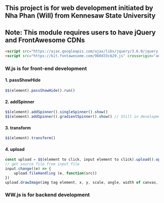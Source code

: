 ## This project is for web development initiated by Nha Phan (Will) from Kennesaw State University
## Note: This module requires users to have jQuery and FrontAwesome CDNs
```html
<script src="https://ajax.googleapis.com/ajax/libs/jquery/3.6.0/jquery.min.js"></script>
<script src="https://kit.fontawesome.com/960d33c629.js" crossorigin="anonymous"></script>
```
### W.js is for front-end development
#### 1. passShowHide
```js
$$(element).passShowHide().run()
```

#### 2. addSpinner
```js
$$(element).addSpinner().singleSpinner().show()
$$(element).addSpinner().gradientSpinner().show() // Still in development
```
#### 3. transform
```js
$$(element).transform()
```
#### 4. upload
```js
const upload = $$(element to click, input element to click).upload().openFile() // Open input
// get source file from input file
input.change((e) => {
    upload.fileHandling (e, function(src))
})
upload.drawImage(img tag element, x, y, scale, angle, width of canvas, height of canvas, width of container of img tag element, height of container of img tag element)
```


### WW.js is for backend development
